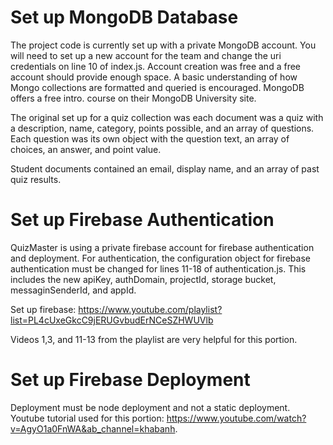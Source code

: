# Set up MongoDB Database
The project code is currently set up with a private MongoDB account. 
You will need to set up a new account for the team and change the uri credentials on line 10 of index.js.
Account creation was free and a free account should provide enough space. A basic understanding of how Mongo collections are formatted and queried is encouraged. MongoDB offers a free intro. course on their MongoDB University site.

The original set up for a quiz collection was each document was a quiz with a description, name, category, points possible, and an array of questions. Each question was its own object with the question text, an array of choices, an answer, and point value.

Student documents contained an email, display name, and an array of past quiz results.


# Set up Firebase Authentication
QuizMaster is using a private firebase account for firebase authentication and deployment. For authentication, 
the configuration object for firebase authentication must be changed for lines 11-18 of authentication.js. 
This includes the new apiKey, authDomain, projectId, storage bucket, messaginSenderId, and appId.

Set up firebase: https://www.youtube.com/playlist?list=PL4cUxeGkcC9jERUGvbudErNCeSZHWUVlb

Videos 1,3, and 11-13 from the playlist are very helpful for this portion.

# Set up Firebase Deployment
Deployment must be node deployment and not a static deployment. Youtube tutorial used for this portion: https://www.youtube.com/watch?v=AgyO1a0FnWA&ab_channel=khabanh. 

